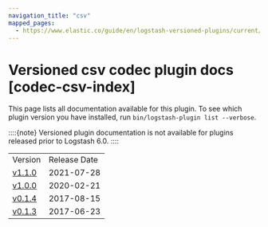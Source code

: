 ```yaml
---
navigation_title: "csv"
mapped_pages:
  - https://www.elastic.co/guide/en/logstash-versioned-plugins/current/codec-csv-index.html
---
```


# Versioned csv codec plugin docs [codec-csv-index]


This page lists all documentation available for this plugin.  To see which plugin version you have installed, run `bin/logstash-plugin list --verbose`.

::::{note}
Versioned plugin documentation is not available for plugins released prior to Logstash 6.0.
::::


|     |     |
| --- | --- |
| Version | Release Date |
| [v1.1.0](v1-1-0-plugins-codecs-csv.md) | 2021-07-28 |
| [v1.0.0](v1-0-0-plugins-codecs-csv.md) | 2020-02-21 |
| [v0.1.4](v0-1-4-plugins-codecs-csv.md) | 2017-08-15 |
| [v0.1.3](v0-1-3-plugins-codecs-csv.md) | 2017-06-23 |





